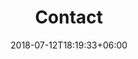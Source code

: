 ---
title: "Contact"
date: 2018-07-12T18:19:33+06:00
bg_image: images/background/page-title.jpg
description : "Personal blog of J. Daniel Sobrado"
---